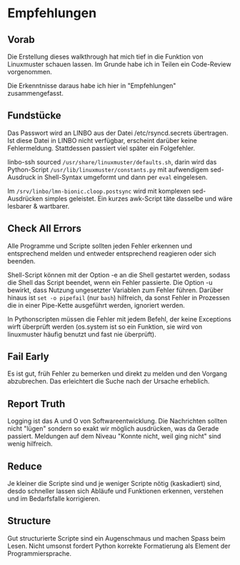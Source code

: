 # Empfehlungen

## Vorab

Die Erstellung dieses walkthrough hat mich tief in die Funktion von Linuxmuster
schauen lassen. Im Grunde habe ich in Teilen ein Code-Review vorgenommen.

Die Erkenntnisse daraus habe ich hier in "Empfehlungen" zusammengefasst.

## Fundstücke

Das Passwort wird an LINBO aus der Datei /etc/rsyncd.secrets übertragen. Ist
diese Datei in LINBO nicht verfügbar, erscheint darüber keine Fehlermeldung.
Stattdessen passiert viel später ein Folgefehler.

linbo-ssh sourced `/usr/share/linuxmuster/defaults.sh`, darin wird das
Python-Script `/usr/lib/linuxmuster/constants.py` mit aufwendigem sed-Ausdruck
in Shell-Syntax umgeformt und dann per `eval` eingelesen.

Im `/srv/linbo/lmn-bionic.cloop.postsync` wird mit komplexen sed-Ausdrücken
simples geleistet. Ein kurzes awk-Script täte dasselbe und wäre lesbarer &
wartbarer.

## Check All Errors

Alle Programme und Scripte sollten jeden Fehler erkennen und entsprechend
melden und entweder entsprechend reagieren oder sich beenden.

Shell-Script können mit der Option -e an die Shell gestartet werden, sodass die
Shell das Script beendet, wenn ein Fehler passierte. Die Option -u bewirkt,
dass Nutzung ungesetzter Variablen zum Fehler führen. Darüber hinaus ist `set
-o pipefail` (nur `bash`) hilfreich, da sonst Fehler in Prozessen die in einer
Pipe-Kette ausgeführt werden, ignoriert werden.

In Pythonscripten müssen die Fehler mit jedem Befehl, der keine Exceptions
wirft überprüft werden (os.system ist so ein Funktion, sie wird von linuxmuster
häufig benutzt und fast nie überprüft).

## Fail Early

Es ist gut, früh Fehler zu bemerken und direkt zu melden und den Vorgang
abzubrechen. Das erleichtert die Suche nach der Ursache erheblich.

## Report Truth

Logging ist das A und O von Softwareentwicklung. Die Nachrichten sollten nicht
"lügen" sondern so exakt wir möglich ausdrücken, was da Gerade passiert.
Meldungen auf dem Niveau "Konnte nicht, weil ging nicht" sind wenig hilfreich.

## Reduce

Je kleiner die Scripte sind und je weniger Scripte nötig (kaskadiert) sind,
desdo schneller lassen sich Abläufe und Funktionen erkennen, verstehen und im
Bedarfsfalle korrigieren.

## Structure

Gut structurierte Scripte sind ein Augenschmaus und machen Spass beim Lesen.
Nicht umsonst fordert Python korrekte Formatierung als Element der
Programmiersprache.


